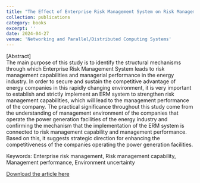 ```yaml
---
title: "The Effect of Enterprise Risk Management System on Risk Management Capability and Management Performance"
collection: publications
category: books
excerpt: ''
date: 2024-04-27
venue: 'Networking and Parallel/Distributed Computing Systems'
---
```


[Abstract] <br>
The main purpose of this study is to identify the structural mechanisms through which Enterprise Risk Management System leads to risk management capabilities and managerial performance in the energy industry. In order to secure and sustain the competitive advantage of energy companies in this rapidly changing environment, it is very important to establish and strictly implement an ERM system to strengthen risk management capabilities, which will lead to the management performance of the company. The practical significance throughout this study come from the understanding of management environment of the companies that operate the power generation facilities of the energy industry and confirming the mechanism that the implementation of the ERM system is connected to risk management capability and management performance. Based on this, it suggests strategic direction for enhancing the competitiveness of the companies operating the power generation facilities. <br>

Keywords: Enterprise risk management, Risk management capability, Management performance, Environment uncertainty 

[Download the article here](https://link.springer.com/chapter/10.1007/978-3-031-53274-0_14)
